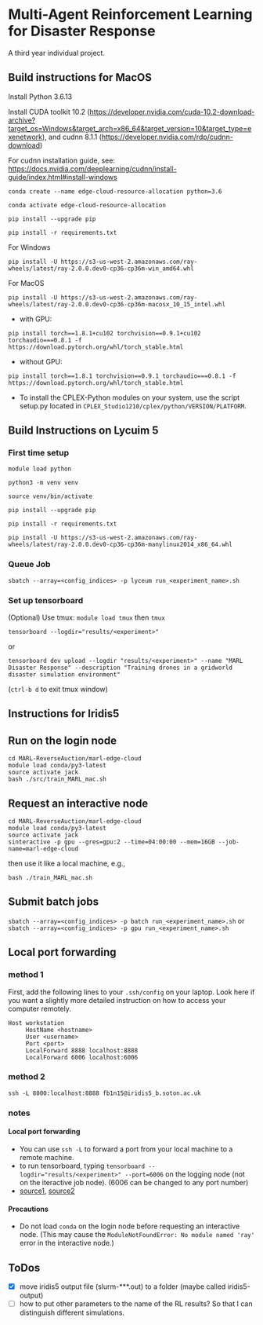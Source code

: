 # Multi-Agent Reinforcement Learning for Disaster Response
A third year individual project.

## Build instructions for MacOS

Install Python 3.6.13

Install CUDA toolkit 10.2 (https://developer.nvidia.com/cuda-10.2-download-archive?target_os=Windows&target_arch=x86_64&target_version=10&target_type=exenetwork), and cudnn 8.1.1 (https://developer.nvidia.com/rdp/cudnn-download)

For cudnn installation guide, see: https://docs.nvidia.com/deeplearning/cudnn/install-guide/index.html#install-windows

`conda create --name edge-cloud-resource-allocation python=3.6`

`conda activate edge-cloud-resource-allocation`

`pip install --upgrade pip`

`pip install -r requirements.txt`

For Windows

`pip install -U https://s3-us-west-2.amazonaws.com/ray-wheels/latest/ray-2.0.0.dev0-cp36-cp36m-win_amd64.whl`

For MacOS

`pip install -U https://s3-us-west-2.amazonaws.com/ray-wheels/latest/ray-2.0.0.dev0-cp36-cp36m-macosx_10_15_intel.whl`

- with GPU:

`pip install torch==1.8.1+cu102 torchvision==0.9.1+cu102 torchaudio===0.8.1 -f https://download.pytorch.org/whl/torch_stable.html`

- without GPU:

`pip install torch==1.8.1 torchvision==0.9.1 torchaudio===0.8.1 -f 
https://download.pytorch.org/whl/torch_stable.html`

- To install the CPLEX-Python modules on your system, use the script setup.py located in `CPLEX_Studio1210/cplex/python/VERSION/PLATFORM`.


## Build Instructions on Lycuim 5

### First time setup

`module load python`

`python3 -m venv venv`

`source venv/bin/activate`

`pip install --upgrade pip`

`pip install -r requirements.txt`

`pip install -U https://s3-us-west-2.amazonaws.com/ray-wheels/latest/ray-2.0.0.dev0-cp36-cp36m-manylinux2014_x86_64.whl`

### Queue Job

`sbatch --array=<config_indices> -p lyceum run_<experiment_name>.sh`

### Set up tensorboard

(Optional) Use tmux: `module load tmux` then `tmux`

`tensorboard --logdir="results/<experiment>"`

or

`tensorboard dev upload --logdir "results/<experiment>" --name "MARL Disaster Response" --description "Training drones in a gridworld disaster simulation environment"`

(`ctrl-b d` to exit tmux window)

## Instructions for Iridis5

## Run on the login node
```shell
cd MARL-ReverseAuction/marl-edge-cloud
module load conda/py3-latest
source activate jack
bash ./src/train_MARL_mac.sh
```

## Request an interactive node
```shell
cd MARL-ReverseAuction/marl-edge-cloud
module load conda/py3-latest
source activate jack
sinteractive -p gpu --gres=gpu:2 --time=04:00:00 --mem=16GB --job-name=marl-edge-cloud
```

then use it like a local machine, e.g.,
```shell
bash ./train_MARL_mac.sh
```

## Submit batch jobs

```sbatch --array=<config_indices> -p batch run_<experiment_name>.sh```
or
```sbatch --array=<config_indices> -p gpu run_<experiment_name>.sh```


## Local port forwarding

### method 1

First, add the following lines to your `.ssh/config` on your laptop. Look here if you want a slightly more detailed instruction on how to access your computer remotely.
```shell
Host workstation
     HostName <hostname>
     User <username>
     Port <port>
     LocalForward 8888 localhost:8888
     LocalForward 6006 localhost:6006
```

### method 2

```shell
ssh -L 8000:localhost:8888 fb1n15@iridis5_b.soton.ac.uk
```

### notes
#### Local port forwarding

- You can use `ssh -L` to forward a port from your local machine to a remote machine.
- to run tensorboard, typing `tensorboard --logdir="results/<experiment>" --port=6006` on the logging node (not on the iteractive job node). (6006 can be changed to any port number) 
- [source1](https://towardsdatascience.com/jupyter-and-tensorboard-in-tmux-5e5d202a4fb6), [source2](https://www.digitalocean.com/community/tutorials/how-to-install-run-connect-to-jupyter-notebook-on-remote-server)

#### Precautions

- Do not load `conda` on the login node before requesting an interactive node. (This may cause the `ModuleNotFoundError: No module named 'ray'` error in the interactive node.)


## ToDos

- [x] move iridis5 output file (slurm-***.out) to a folder (maybe called iridis5-output)
- [ ] how to put other parameters to the name of the RL results? So that I can distinguish different simulations.